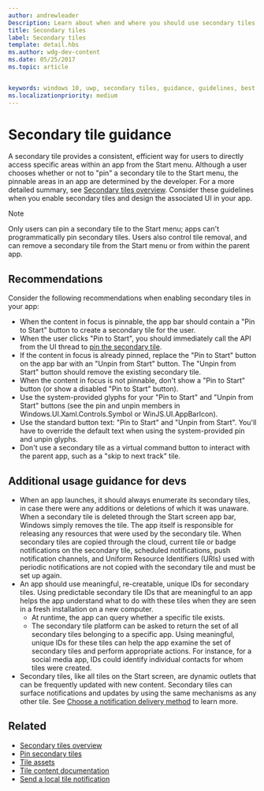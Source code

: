 ```yaml
---
author: andrewleader
Description: Learn about when and where you should use secondary tiles in your UWP app.
title: Secondary tiles
label: Secondary tiles
template: detail.hbs
ms.author: wdg-dev-content
ms.date: 05/25/2017
ms.topic: article


keywords: windows 10, uwp, secondary tiles, guidance, guidelines, best practices
ms.localizationpriority: medium
---
```


# Secondary tile guidance


A secondary tile provides a consistent, efficient way for users to directly access specific areas within an app from the Start menu. Although a user chooses whether or not to "pin" a secondary tile to the Start menu, the pinnable areas in an app are determined by the developer. For a more detailed summary, see [Secondary tiles overview](secondary-tiles.md). Consider these guidelines when you enable secondary tiles and design the associated UI in your app.

> [!NOTE]
> Only users can pin a secondary tile to the Start menu; apps can't programmatically pin secondary tiles. Users also control tile removal, and can remove a secondary tile from the Start menu or from within the parent app.


## Recommendations

Consider the following recommendations when enabling secondary tiles in your app:

* When the content in focus is pinnable, the app bar should contain a "Pin to Start" button to create a secondary tile for the user.
* When the user clicks "Pin to Start", you should immediately call the API from the UI thread to [pin the secondary tile](secondary-tiles-pinning.md).
* If the content in focus is already pinned, replace the "Pin to Start" button on the app bar with an "Unpin from Start" button. The "Unpin from Start" button should remove the existing secondary tile.
* When the content in focus is not pinnable, don't show a "Pin to Start" button (or show a disabled "Pin to Start" button).
* Use the system-provided glyphs for your "Pin to Start" and "Unpin from Start" buttons (see the pin and unpin members in Windows.UI.Xaml.Controls.Symbol or WinJS.UI.AppBarIcon).
* Use the standard button text: "Pin to Start" and "Unpin from Start". You'll have to override the default text when using the system-provided pin and unpin glyphs.
* Don't use a secondary tile as a virtual command button to interact with the parent app, such as a "skip to next track" tile.


## Additional usage guidance for devs

* When an app launches, it should always enumerate its secondary tiles, in case there were any additions or deletions of which it was unaware. When a secondary tile is deleted through the Start screen app bar, Windows simply removes the tile. The app itself is responsible for releasing any resources that were used by the secondary tile. When secondary tiles are copied through the cloud, current tile or badge notifications on the secondary tile, scheduled notifications, push notification channels, and Uniform Resource Identifiers (URIs) used with periodic notifications are not copied with the secondary tile and must be set up again.
* An app should use meaningful, re-creatable, unique IDs for secondary tiles. Using predictable secondary tile IDs that are meaningful to an app helps the app understand what to do with these tiles when they are seen in a fresh installation on a new computer.
  * At runtime, the app can query whether a specific tile exists.
  * The secondary tile platform can be asked to return the set of all secondary tiles belonging to a specific app. Using meaningful, unique IDs for these tiles can help the app examine the set of secondary tiles and perform appropriate actions. For instance, for a social media app, IDs could identify individual contacts for whom tiles were created.
* Secondary tiles, like all tiles on the Start screen, are dynamic outlets that can be frequently updated with new content. Secondary tiles can surface notifications and updates by using the same mechanisms as any other tile. See [Choose a notification delivery method](choosing-a-notification-delivery-method.md) to learn more.


## Related

* [Secondary tiles overview](secondary-tiles.md)
* [Pin secondary tiles](secondary-tiles-pinning.md)
* [Tile assets](app-assets.md)
* [Tile content documentation](create-adaptive-tiles.md)
* [Send a local tile notification](sending-a-local-tile-notification.md)
